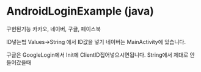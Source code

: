 # AndroidLoginExample (java)


구현된기능
카카오, 네이버, 구글, 페이스북


ID넣는법
Values->String 에서 ID값을 넣기
네이버는 MainActivity에 있습니다.

구글은 GoogleLogin에서 Init에 ClientID집어넣으시면됩니다. String에서 제대로 안들어갔을때 


